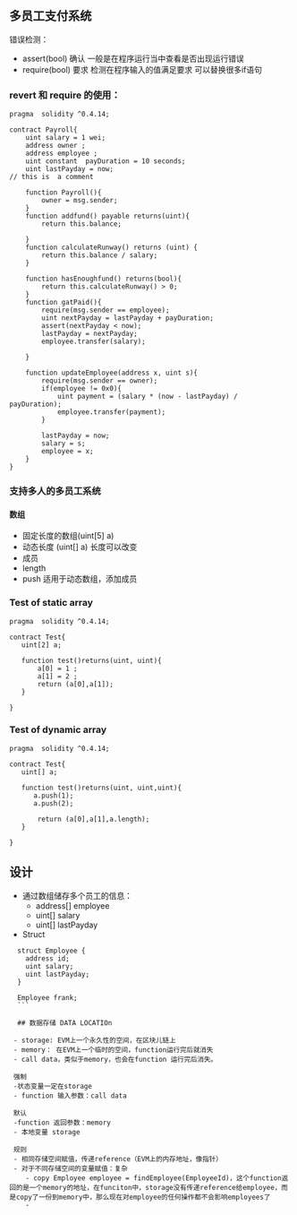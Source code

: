 ## 多员工支付系统
错误检测：
- assert(bool) 确认 一般是在程序运行当中查看是否出现运行错误
- require(bool) 要求 检测在程序输入的值满足要求
可以替换很多if语句

### revert 和 require 的使用：

```
pragma  solidity ^0.4.14;

contract Payroll{
    uint salary = 1 wei;
    address owner ;
    address employee ;
    uint constant  payDuration = 10 seconds;
    uint lastPayday = now;
// this is  a comment 

    function Payroll(){
        owner = msg.sender;
    }
    function addfund() payable returns(uint){
        return this.balance;
        
    }
    function calculateRunway() returns (uint) {
        return this.balance / salary;
    }
    
    function hasEnoughfund() returns(bool){
        return this.calculateRunway() > 0;
    }
    function gatPaid(){
        require(msg.sender == employee);
        uint nextPayday = lastPayday + payDuration;
        assert(nextPayday < now);
        lastPayday = nextPayday;
        employee.transfer(salary);

    }
    
    function updateEmployee(address x, uint s){
        require(msg.sender == owner);
        if(employee != 0x0){
            uint payment = (salary * (now - lastPayday) / payDuration);
            employee.transfer(payment);
        }

        lastPayday = now;
        salary = s;
        employee = x;
    }
}
```

### 支持多人的多员工系统

#### 数组
- 固定长度的数组(uint[5] a)
- 动态长度 (uint[] a) 长度可以改变
- 成员
 - length
 - push 适用于动态数组，添加成员
 
### Test of static array
 
 ```
 pragma  solidity ^0.4.14;

contract Test{
    uint[2] a;
    
    function test()returns(uint, uint){
        a[0] = 1 ;
        a[1] = 2 ;
        return (a[0],a[1]);
    }
    
}
 ```
 
### Test of dynamic array

 ```
pragma  solidity ^0.4.14;

contract Test{
    uint[] a;
    
    function test()returns(uint, uint,uint){
       a.push(1);
       a.push(2);
       
        return (a[0],a[1],a.length);
    }
    
}

 ```
## 设计
- 通过数组储存多个员工的信息：
    - address[] employee
    - uint[] salary
    - uint[] lastPayday
- Struct
```
  struct Employee {
    address id;
    uint salary;
    uint lastPayday;
  }
  
  Employee frank;
  ```
  
  ## 数据存储 DATA LOCATIOn
 
 - storage: EVM上一个永久性的空间，在区块儿链上
 - memory： 在EVM上一个临时的空间，function运行完后就消失
 - call data，类似于memory，也会在function 运行完后消失。
 
 强制
 -状态变量一定在storage
 - function 输入参数：call data
 
 默认
 -function 返回参数：memory
 - 本地变量 storage
 
 规则
 - 相同存储空间赋值，传递reference（EVM上的内存地址，像指针）
 - 对于不同存储空间的变量赋值：复杂
    - copy Employee employee = findEmployee(EmployeeId)，这个function返回的是一个memory的地址，在funciton中，storage没有传递reference给employee，而是copy了一份到memory中，那么现在对employee的任何操作都不会影响employees了
    -
 
